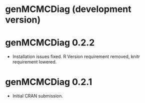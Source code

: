 # genMCMCDiag (development version)

# genMCMCDiag 0.2.2

* Installation issues fixed. R Version requirement removed, knitr requirement lowered.

# genMCMCDiag 0.2.1

* Initial CRAN submission.
